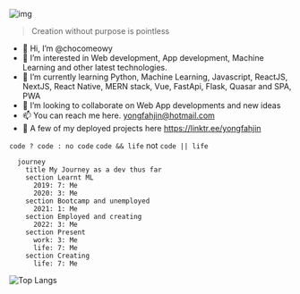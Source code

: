 ![img](https://i.imgur.com/gFFbMBH.png)
>Creation without purpose is pointless

- 👋 Hi, I’m @chocomeowy
- 👀 I’m interested in Web development, App development, Machine Learning and other latest technologies. 
- 🌱 I’m currently learning Python, Machine Learning, Javascript, ReactJS, NextJS, React Native, MERN stack, Vue, FastApi, Flask, Quasar and SPA, PWA
- 💞️ I’m looking to collaborate on Web App developments and new ideas
- 📫 You can reach me here. yongfahjin@hotmail.com
- 🤗 A few of my deployed projects here https://linktr.ee/yongfahjin

`code ? code : no code`
`code && life` not `code || life`

```mermaid
  journey
    title My Journey as a dev thus far
    section Learnt ML
      2019: 7: Me
      2020: 3: Me
    section Bootcamp and unemployed
      2021: 1: Me
    section Employed and creating
      2022: 3: Me
    section Present
      work: 3: Me
      life: 7: Me
    section Creating
      life: 7: Me
```

![Top Langs](https://github-readme-stats.vercel.app/api/top-langs/?username=chocomeowy&theme=gotham)
